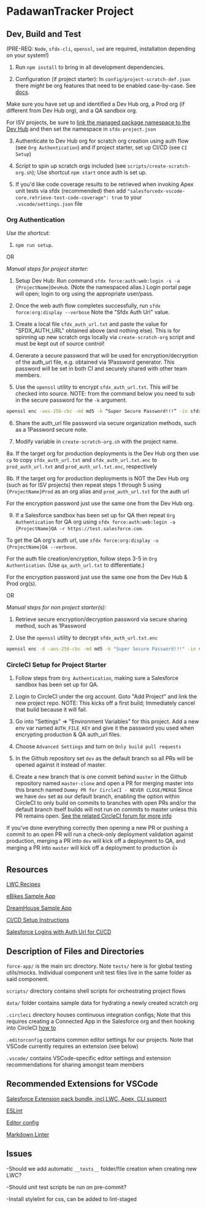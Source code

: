 # PadawanTracker Project

## Dev, Build and Test

(PRE-REQ: `Node`, `sfdx-cli`, `openssl`, `sed` are required, installation depending on your system!)

1. Run `npm install` to bring in all development dependencies.

2. Configuration (if project starter):
   In `config/project-scratch-def.json` there _might_ be org features that need to be enabled case-by-case. See [docs](https://developer.salesforce.com/docs/atlas.en-us.sfdx_dev.meta/sfdx_dev/sfdx_dev_scratch_orgs_def_file.htm).

Make sure you have set up and identified a Dev Hub org, a Prod org (if different from Dev Hub org), and a QA sandbox org.

For ISV projects, be sure to [link the managed package namespace to the Dev Hub](https://developer.salesforce.com/docs/atlas.en-us.sfdx_dev.meta/sfdx_dev/sfdx_dev_reg_namespace.htm) and then set the namespace in `sfdx-project.json`

3. Authenticate to Dev Hub org for scratch org creation using auth flow
   (see `Org Authentication`) and if project starter, set up CI/CD (see `CI Setup`)

4. Script to spin up scratch orgs included (see `scripts/create-scratch-org.sh`); Use shortcut `npm start` once auth is set up.

5. If you'd like code coverage results to be retrieved when invoking Apex unit tests via sfdx (recommended) then add `"salesforcedx-vscode-core.retrieve-test-code-coverage": true` to your `.vscode/settings.json` file

### Org Authentication

_Use the shortcut:_

1. `npm run setup`.

OR

_Manual steps for project starter:_

1. Setup Dev Hub:
   Run command `sfdx force:auth:web:login -s -a {ProjectName}DevHub`. (Note the namespaced alias.)
   Login portal page will open; login to org using the appropriate user/pass.

2. Once the web auth flow completes successfully, run `sfdx force:org:display --verbose`
   Note the "Sfdx Auth Url" value.

3. Create a local file `sfdx_auth_url.txt` and paste the value for "SFDX_AUTH_URL" obtained above (and nothing else).
   This is for spinning up new scratch orgs locally via `create-scratch-org` script and must be kept out of source control!

4. Generate a secure password that will be used for encryption/decryption of the auth_url file, e.g. obtained via 1Password generator.
   This password will be set in both CI and securely shared with other team members.

5. Use the `openssl` utility to encrypt `sfdx_auth_url.txt`. This _will_ be checked into source.
   NOTE: from the command below you need to sub in the secure password for the `-k` argument.

```bash
openssl enc -aes-256-cbc -md md5 -k “Super Secure Password!!!” -in sfdx_auth_url.txt -out sfdx_auth_url.txt.enc
```

6. Share the auth_url file password via secure organization methods, such as a 1Password secure note.

7. Modify variable in `create-scratch-org.sh` with the project name.

8a. If the target org for production deployments is the Dev Hub org then use `cp` to copy `sfdx_auth_url.txt` and `sfdx_auth_url.txt.enc` to `prod_auth_url.txt` and `prod_auth_url.txt.enc`, respectively

8b. If the target org for production deployments is NOT the Dev Hub org (such as for ISV projects) then repeat steps 1 through 5 using `{ProjectName}Prod` as an org alias and `prod_auth_url.txt` for the auth url

For the encryption password just use the same one from the Dev Hub org.

9. If a Salesforce sandbox has been set up for QA then repeat `Org Authentication` for QA org using `sfdx force:auth:web:login -a {ProjectName}QA -r https://test.salesforce.com`.

To get the QA org's auth url, use `sfdx force:org:display -u {ProjectName}QA --verbose`.

For the auth file creation/encryption, follow steps 3-5 in `Org Authentication`. (Use `qa_auth_url.txt` to differentiate.)

For the encryption password just use the same one from the Dev Hub & Prod org(s).

OR

_Manual steps for non project starter(s):_

1. Retrieve secure encryption/decryption password via secure sharing method, such as 1Password

2. Use the `openssl` utility to decrypt `sfdx_auth_url.txt.enc`

```bash
openssl enc -d -aes-256-cbc -md md5 -k "Super Secure Password!!!" -in sfdx_auth_url.txt.enc -out sfdx_auth_url.txt
```

### CircleCI Setup for Project Starter

1. Follow steps from `Org Authentication`, making sure a Salesforce sandbox has been set up for QA.

2. Login to CircleCI under the org account. Goto "Add Project" and link the new project repo.
   NOTE: This kicks off a first build; Immediately cancel that build because it will fail.

3. Go into "Settings" => "Environment Variables" for this project.
   Add a new env var named `AUTH_FILE_KEY` and give it the password you used when encrypting production & QA auth_url files.

4. Choose `Advanced Settings` and turn on `Only build pull requests`

5. In the Github repository set `dev` as the default branch so all PRs will be opened against it instead of master.

6. Create a new branch that is one commit behind `master` in the Github repository named `master-clone` and open a PR for merging master into this branch named `Dummy PR for CircleCI - NEVER CLOSE/MERGE` Since we have `dev` set as our default branch, enabling the option within CircleCI to only build on commits to branches with open PRs and/or the default branch itself builds will not run on commits to master unless this PR remains open. [See the related CircleCI forum for more info](https://discuss.circleci.com/t/option-to-enable-build-on-several-default-branches/13543)

If you've done everything correctly then opening a new PR or pushing a commit to an open PR will run a check-only deployment validation against production, merging a PR into `dev` will kick off a deployment to QA, and merging a PR into `master` will kick off a deployment to production :+1:

## Resources

[LWC Recipes](https://github.com/trailheadapps/lwc-recipes)

[eBikes Sample App](https://github.com/trailheadapps/ebikes-lwc)

[DreamHouse Sample App](https://github.com/dreamhouseapp/dreamhouse-lwc)

[CI/CD Setup Instructions](https://mickwheelz.net/index.php/2018/10/03/continuous-integration-with-github-sfdx-and-circleci-easier-than-you-think/)

[Salesforce Logins with Auth Url for CI/CD](http://www.crmscience.com/single-post/2018/01/22/Salesforce-Logins-for-Continuous-Integration-and-Delivery)

## Description of Files and Directories

`force-app/` is the main src directory. Note `tests/` here is for global testing utils/mocks. Individual component unit test files live in the same folder as said component.

`scripts/` directory contains shell scripts for orchestrating project flows

`data/` folder contains sample data for hydrating a newly created scratch org

`.circleci` directory houses continuous integration configs; Note that this requires creating a Connected App in the Salesforce org and then hooking into CircleCI [how to](https://docs.google.com/document/d/1deSus_938pt4832rDeND51ppnOgKNZxM-dFIyZJJUsw/edit?usp=sharing)

`.editorconfig` contains common editor settings for our projects. Note that VSCode currently requires an extension (see below)

`.vscode/` contains VSCode-specific editor settings and extension recommendations for sharing amongst team members

## Recommended Extensions for VSCode

[Salesforce Extension pack bundle, incl LWC, Apex, CLI support](https://marketplace.visualstudio.com/items?itemName=salesforce.salesforcedx-vscode)

[ESLint](https://marketplace.visualstudio.com/items?itemName=dbaeumer.vscode-eslint)

[Editor config](https://marketplace.visualstudio.com/items?itemName=EditorConfig.EditorConfig)

[Markdown Linter](https://marketplace.visualstudio.com/items?itemName=DavidAnson.vscode-markdownlint)

## Issues

-Should we add automatic `__tests__` folder/file creation when creating new LWC?

-Should unit test scripts be run on pre-commit?

-Install stylelint for css, can be added to lint-staged
